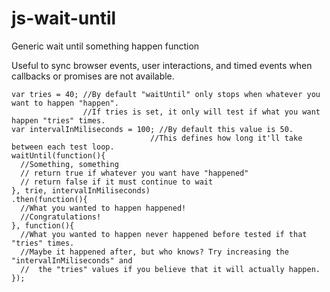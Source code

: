 # js-wait-until
Generic wait until something happen function

Useful to sync browser events, user interactions, and timed events when callbacks or promises are not available.

```
var tries = 40; //By default "waitUntil" only stops when whatever you want to happen "happen".
                //If tries is set, it only will test if what you want happen "tries" times.
var intervalInMiliseconds = 100; //By default this value is 50.
                               //This defines how long it'll take between each test loop.
waitUntil(function(){
  //Something, something
  // return true if whatever you want have "happened"
  // return false if it must continue to wait
}, trie, intervalInMiliseconds)
.then(function(){
  //What you wanted to happen happened!
  //Congratulations!
}, function(){
  //What you wanted to happen never happened before tested if that "tries" times. 
  //Maybe it happened after, but who knows? Try increasing the "intervalInMiliseconds" and
  //  the "tries" values if you believe that it will actually happen.
});
```
